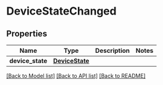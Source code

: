 # DeviceStateChanged

## Properties
Name | Type | Description | Notes
------------ | ------------- | ------------- | -------------
**device_state** | [**DeviceState**](DeviceState.md) |  | 

[[Back to Model list]](../README.md#documentation-for-models) [[Back to API list]](../README.md#documentation-for-api-endpoints) [[Back to README]](../README.md)


